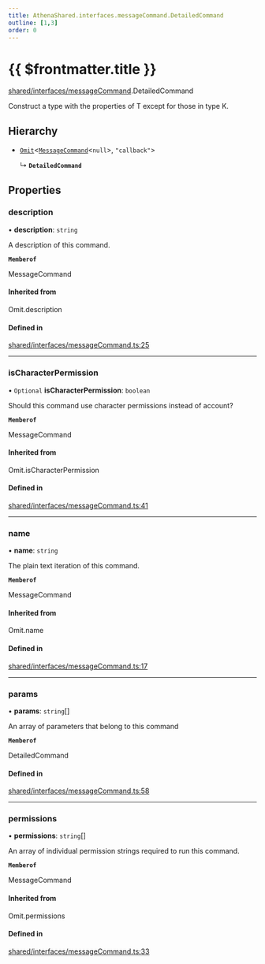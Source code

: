 ```yaml
---
title: AthenaShared.interfaces.messageCommand.DetailedCommand
outline: [1,3]
order: 0
---
```


# {{ $frontmatter.title }}


[shared/interfaces/messageCommand](../modules/shared_interfaces_messageCommand.md).DetailedCommand

Construct a type with the properties of T except for those in type K.

## Hierarchy

- [`Omit`](../modules/server_player_inventory_Internal.md#Omit)<[`MessageCommand`](shared_interfaces_messageCommand_MessageCommand.md)<``null``\>, ``"callback"``\>

  ↳ **`DetailedCommand`**

## Properties

### description

• **description**: `string`

A description of this command.

**`Memberof`**

MessageCommand

#### Inherited from

Omit.description

#### Defined in

[shared/interfaces/messageCommand.ts:25](https://github.com/Stuyk/altv-athena/blob/627294b/src/core/shared/interfaces/messageCommand.ts#L25)

___

### isCharacterPermission

• `Optional` **isCharacterPermission**: `boolean`

Should this command use character permissions instead of account?

**`Memberof`**

MessageCommand

#### Inherited from

Omit.isCharacterPermission

#### Defined in

[shared/interfaces/messageCommand.ts:41](https://github.com/Stuyk/altv-athena/blob/627294b/src/core/shared/interfaces/messageCommand.ts#L41)

___

### name

• **name**: `string`

The plain text iteration of this command.

**`Memberof`**

MessageCommand

#### Inherited from

Omit.name

#### Defined in

[shared/interfaces/messageCommand.ts:17](https://github.com/Stuyk/altv-athena/blob/627294b/src/core/shared/interfaces/messageCommand.ts#L17)

___

### params

• **params**: `string`[]

An array of parameters that belong to this command

**`Memberof`**

DetailedCommand

#### Defined in

[shared/interfaces/messageCommand.ts:58](https://github.com/Stuyk/altv-athena/blob/627294b/src/core/shared/interfaces/messageCommand.ts#L58)

___

### permissions

• **permissions**: `string`[]

An array of individual permission strings required to run this command.

**`Memberof`**

MessageCommand

#### Inherited from

Omit.permissions

#### Defined in

[shared/interfaces/messageCommand.ts:33](https://github.com/Stuyk/altv-athena/blob/627294b/src/core/shared/interfaces/messageCommand.ts#L33)
